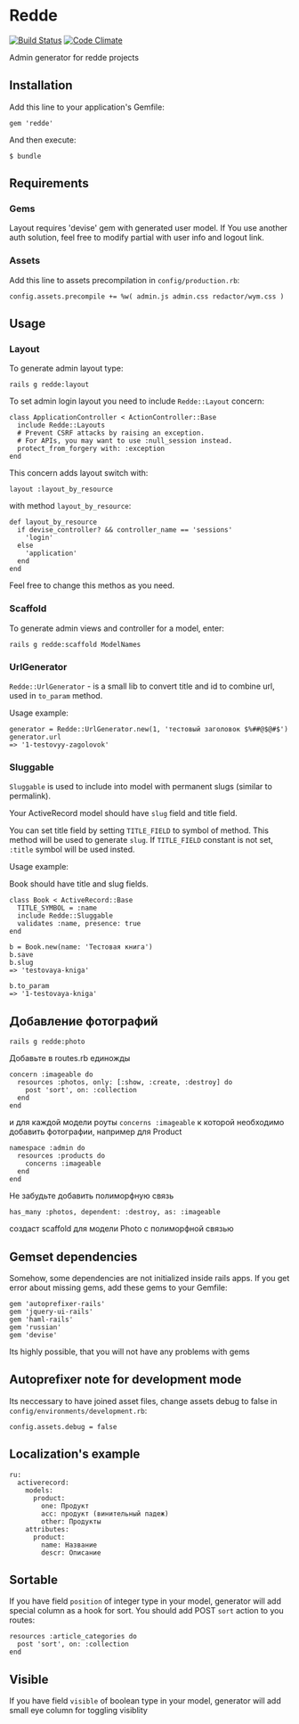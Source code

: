 # Redde
[![Build Status](https://secure.travis-ci.org/redde/redde.png)](http://travis-ci.org/redde/redde)
[![Code Climate](https://codeclimate.com/github/redde/redde.png)](https://codeclimate.com/github/redde/redde)

Admin generator for redde projects

## Installation

Add this line to your application's Gemfile:

    gem 'redde'

And then execute:

    $ bundle

## Requirements

### Gems

Layout requires 'devise' gem with generated user model. If You use another auth solution, feel free to modify partial with user info and logout link.

### Assets

Add this line to assets precompilation in `config/production.rb`:

    config.assets.precompile += %w( admin.js admin.css redactor/wym.css )

## Usage

### Layout

To generate admin layout type:

    rails g redde:layout

To set admin login layout you need to include `Redde::Layout` concern:

    class ApplicationController < ActionController::Base
      include Redde::Layouts
      # Prevent CSRF attacks by raising an exception.
      # For APIs, you may want to use :null_session instead.
      protect_from_forgery with: :exception
    end

This concern adds layout switch with:

    layout :layout_by_resource

with method `layout_by_resource`:

    def layout_by_resource
      if devise_controller? && controller_name == 'sessions'
        'login'
      else
        'application'
      end
    end

Feel free to change this methos as you need.

### Scaffold

To generate admin views and controller for a model, enter:

    rails g redde:scaffold ModelNames

### UrlGenerator

`Redde::UrlGenerator` - is a small lib to convert title and id to combine url, used in `to_param` method.

Usage example:

    generator = Redde::UrlGenerator.new(1, 'тестовый заголовок $%##@$@#$')
    generator.url
    => '1-testovyy-zagolovok'

### Sluggable

`Sluggable` is used to include into model with permanent slugs (similar to permalink).

Your ActiveRecord model should have `slug` field and title field.

You can set title field by setting `TITLE_FIELD` to symbol of method. This method will be used to generate `slug`.
If `TITLE_FIELD` constant is not set, `:title` symbol will be used insted.

Usage example:

Book should have title and slug fields.

    class Book < ActiveRecord::Base
      TITLE_SYMBOL = :name
      include Redde::Sluggable
      validates :name, presence: true
    end

    b = Book.new(name: 'Тестовая книга')
    b.save
    b.slug
    => 'testovaya-kniga'

    b.to_param
    => '1-testovaya-kniga'

## Добавление фотографий

    rails g redde:photo

Добавьте в routes.rb единожды

    concern :imageable do
      resources :photos, only: [:show, :create, :destroy] do
        post 'sort', on: :collection
      end
    end

и для каждой модели роуты `concerns :imageable` к которой необходимо добавить фотографии, например для Product

    namespace :admin do
      resources :products do
        concerns :imageable
      end
    end

Не забудьте добавить полиморфную связь

    has_many :photos, dependent: :destroy, as: :imageable

создаст scaffold для модели Photo с полиморфной связью

## Gemset dependenсies

Somehow, some dependencies are not initialized inside rails apps. If you get error about missing gems, add these gems to your Gemfile:

    gem 'autoprefixer-rails'
    gem 'jquery-ui-rails'
    gem 'haml-rails'
    gem 'russian'
    gem 'devise'

Its highly possible, that you will not have any problems with gems

## Autoprefixer note for development mode

Its neccessary to have joined asset files, change assets debug to false in `config/environments/development.rb`:

    config.assets.debug = false

## Localization's example

    ru:
      activerecord:
        models:
          product:
            one: Продукт
            acc: продукт (винительный падеж)
            other: Продукты
        attributes:
          product:
            name: Название
            descr: Описание

## Sortable

If you have field `position` of integer type in your model, generator will add special column as a hook for sort.
You should add POST `sort` action to you routes:

    resources :article_categories do
      post 'sort', on: :collection
    end

## Visible

If you have field `visible` of boolean type in your model, generator will add small eye column for toggling visiblity
